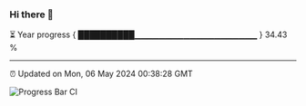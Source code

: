 ### Hi there 👋

⏳ Year progress { ██████████▁▁▁▁▁▁▁▁▁▁▁▁▁▁▁▁▁▁▁▁ } 34.43 %

---

⏰ Updated on Mon, 06 May 2024 00:38:28 GMT

![Progress Bar CI](https://github.com/Shyam-Makwana/GitHub-Actions-Demo/workflows/Progress%20Bar%20CI/badge.svg)
